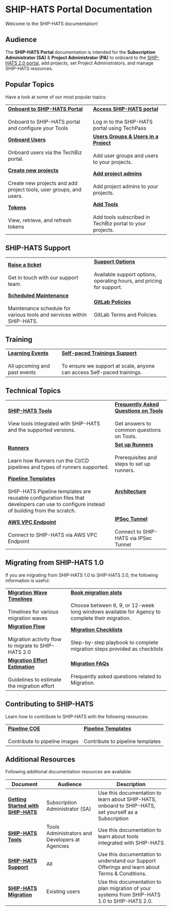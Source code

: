 # SHIP-HATS Portal Documentation

<!--Visit https://go.gov.sg/ship-hats-docs for all SHIP-HATS documentation -->

Welcome to the SHIP-HATS documentation!

## Audience

The **SHIP-HATS Portal** documentation is intended for the **Subscription Administrator (SA)** & **Project Administrator (PA)** to onboard to the [SHIP-HATS 2.0 portal](https://portal.ship.gov.sg/), add projects, set Project Administrators, and manage SHIP-HATS resources.


## Popular Topics

Have a look at some of our most popular topics:

|||
|---|---|
|**[Onboard to SHIP-HATS Portal](https://docs.developer.tech.gov.sg/docs/ship-hats-portal/onboarding-to-portal)**<br><br>Onboard to SHIP-HATS portal and configure your Tools|**[Access SHIP-HATS portal](https://docs.developer.tech.gov.sg/docs/ship-hats-portal/access-ship-hats-portal)**<br><br>Log in to the SHIP-HATS portal using TechPass|
|**[Onboard Users](https://docs.developer.tech.gov.sg/docs/ship-hats-portal/onboarding-users)**<br><br> Onboard users via the TechBiz portal. |**[Users Groups & Users in a Project](https://docs.developer.tech.gov.sg/docs/ship-hats-portal/manage-user-groups-and-users)**<br><br>Add user groups and users to your projects.
|**[Create new projects](https://docs.developer.tech.gov.sg/docs/ship-hats-portal/manage-projects)**<br><br> Create new projects and add project tools, user groups, and users.|**[Add project admins](https://docs.developer.tech.gov.sg/docs/ship-hats-portal/manage-admins)**<br><br>Add project admins to your projects. |
|**[Tokens](https://docs.developer.tech.gov.sg/docs/ship-hats-portal/manage-tokens)**<br><br>View, retrieve, and refresh tokens|**[Add Tools](https://docs.developer.tech.gov.sg/docs/ship-hats-portal/manage-tools)**<br><br>Add tools subscribed in TechBiz portal to your projects.|

## SHIP-HATS Support

|||
|---|---|
**[Raise a ticket](https://docs.developer.tech.gov.sg/docs/ship-hats-support/raise-service-request)**<br><br>Get in touch with our support team.|**[Support Options](https://docs.developer.tech.gov.sg/docs/ship-hats-support/support)**<br><br>Available support options, operating hours, and pricing for support. 
**[Scheduled Maintenance](https://docs.developer.tech.gov.sg/docs/ship-hats-support/maintenance-schedule)**<br><br>Maintenance schedule for various tools and services within SHIP-HATS.|**[GitLab Policies](https://docs.developer.tech.gov.sg/docs/ship-hats-support/gitlab)**<br><br>GitLab Terms and Policies.

## Training

|||
|---|---|
**[Learning Events](https://docs.developer.tech.gov.sg/docs/ship-hats-getting-started/learning-events)**<br><br>All upcoming and past events|**[Self-paced Trainings Support](https://docs.developer.tech.gov.sg/docs/ship-hats-getting-started/self-paced-trainings/overview)**<br><br>To ensure we support at scale, anyone can access Self-paced trainings.

## Technical Topics
|||
|---|---|
|**[SHIP-HATS Tools](https://docs.developer.tech.gov.sg/docs/ship-hats-tools/tools-overview)**<br><br> View tools integrated with SHIP-HATS and the supported versions.	|**[Frequently Asked Questions on Tools](https://docs.developer.tech.gov.sg/docs/ship-hats-tools/tools-faqs)**<br><br> Get answers to common questions on Tools.
**[Runners](https://docs.developer.tech.gov.sg/docs/ship-hats-getting-started/runners)**<br><br>Learn how Runners run the CI/CD pipelines and types of runners supported.|**[Set up Runners](https://docs.developer.tech.gov.sg/docs/ship-hats-getting-started/gitlab-runners)**<br><br>Prerequisites and steps to set up runners.
**[Pipeline Templates](https://docs.developer.tech.gov.sg/docs/ship-hats-getting-started/pipeline-templates)**<br><br>SHIP-HATS Pipeline templates are reusable configuration files that developers can use to configure instead of building from the scratch.|**[Architecture]()**<br><br>
**[AWS VPC Endpoint](https://docs.developer.tech.gov.sg/docs/ship-hats-getting-started/aws-vpc-endpoint)**<br><br>Connect to SHIP-HATS via AWS VPC Endpoint|**[IPSec Tunnel](https://docs.developer.tech.gov.sg/docs/ship-hats-getting-started/ipsec-tunnel)**<br><br>Connect to SHIP-HATS via IPSec Tunnel


## Migrating from SHIP-HATS 1.0

If you are migrating from SHIP-HATS 1.0 to SHIP-HATS 2.0, the following information is useful:

|||
|---|---|
**[Migration Wave Timelines](https://docs.developer.tech.gov.sg/docs/ship-hats-migration/ship-hats-migration-what-to-expect)**<br><br>Timelines for various migration waves|**[Book migration slots](https://docs.developer.tech.gov.sg/docs/ship-hats-migration/book-migration-slot)**<br><br>Choose between  6, 9, or 12-week long windows available for Agency to complete their migration.
**[Migration Flow](https://docs.developer.tech.gov.sg/docs/ship-hats-migration/ship-hats-migration)**<br><br>Migration activity flow to migrate to SHIP-HATS 2.0|**[Migration Checklists](https://docs.developer.tech.gov.sg/docs/ship-hats-migration/migration-checklists)**<br><br>Step-by-step playbook to complete migration steps provided as checklists
**[Migration Effort Estimation](https://docs.developer.tech.gov.sg/docs/ship-hats-migration/effort-estimation-guidelines)**<br><br>Guidelines to estimate the migration effort|**[Migration FAQs](https://docs.developer.tech.gov.sg/docs/ship-hats-migration/faqs)**<br><br>Frequently asked questions related to Migration.


## Contributing to SHIP-HATS

Learn how to contribute to SHIP-HATS with the following resources:

|||
|---|---|
**[Pipeline COE](https://docs.developer.tech.gov.sg/docs/ship-hats-getting-started/pipeline-coe)**<br><br>Contribute to pipeline images|**[Pipeline Templates](https://docs.developer.tech.gov.sg/docs/ship-hats-getting-started/pipeline-templates)**<br><br>Contribute to pipeline templates


## Additional Resources

Following additional documentation resources are available:

|Document|Audience|Description|
|---|---|---|
|**[Getting Started with SHIP-HATS](https://docs.developer.tech.gov.sg/docs/ship-hats-getting-started/)**|Subscription Administrator (SA)|Use this documentation to learn about SHIP-HATS, onboard to SHIP-HATS, set yourself as a Subscription |
|**[SHIP-HATS Tools](https://docs.developer.tech.gov.sg/docs/ship-hats-tools/)**|Tools Administrators and Developers at Agencies|Use this documentation to learn about tools integrated with SHIP-HATS|
|**[SHIP-HATS Support](https://docs.developer.tech.gov.sg/docs/ship-hats-support/)**|All|Use this documentation to understand our Support Offerings and learn about Terms & Conditions. 
|**[SHIP-HATS Migration](https://docs.developer.tech.gov.sg/docs/ship-hats-migration/)**|Existing users|Use this documentation to plan migration of your systems from SHIP-HATS 1.0 to SHIP-HATS 2.0.|

<!--
|||
|---|---|
|**[New to SHIP-HATS](https://docs.developer.tech.gov.sg/docs/ship-hats-getting-started/)**<br><br>Start learning about SHIP-HATS features and functionality.|**[Choose a subscription](https://docs.developer.tech.gov.sg/docs/ship-hats-getting-started/subscription)**<br><br>Determine which subscription plan works for you.
**[Onboard to SHIP-HATS](https://docs.developer.tech.gov.sg/docs/ship-hats-getting-started/onboard-to-ship-hats)** <br><br>Subscribe and onboard to SHIP-HATS.|**[Manage SHIP-HATS Tools](https://docs.developer.tech.gov.sg/docs/ship-hats-portal/)**<br><br>Use SHIP-HATS portal to add projects, set Project Administrators, and manage users. 
|**[Architecture](https://docs.developer.tech.gov.sg/docs/ship-hats-getting-started/architecture)**<br><br>Learn about SHIP-HATS architecture|**[Contribute to SHIP-HATS](https://docs.developer.tech.gov.sg/docs/ship-hats-getting-started/contribute)**<br><br>Create new [pipeline images](https://docs.developer.tech.gov.sg/docs/ship-hats-getting-started/pipeline-coe) and [pipeline templates](https://docs.developer.tech.gov.sg/docs/ship-hats-getting-started/pipeline-templates).
**[SHIP-HATS releases](https://docs.developer.tech.gov.sg/docs/ship-hats-whats-new/whats-new/what-s-new)**<br><br>See what's new in SHIP-HATS.|**[Migrate to SHIP-HATS 2.0](https://docs.developer.tech.gov.sg/docs/ship-hats-migration/)**<br><br>Migrate your SHIP-HATS to the latest version.|
**[Support](https://docs.developer.tech.gov.sg/docs/ship-hats-support/raise-service-request)**<br><br>Get in touch with our support team.|**[Scheduled Maintenance](https://docs.developer.tech.gov.sg/docs/ship-hats-support/maintenance-schedule)**<br><br>Maintenance schedule for various tools and services within SHIP-HATS.



## Popular topics
-->